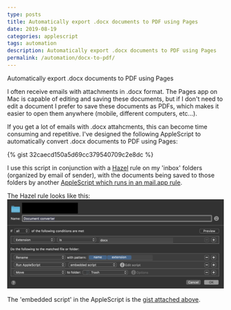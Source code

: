 ```yaml
---
type: posts
title: Automatically export .docx documents to PDF using Pages
date: 2019-08-19
categories: applescript
tags: automation
description: Automatically export .docx documents to PDF using Pages
permalink: /automation/docx-to-pdf/
---
```

Automatically export .docx documents to PDF using Pages
<!--more-->

I often receive emails with attachments in .docx format. The Pages app
on Mac is capable of editing and saving these documents, but if I don't need
to edit a document I prefer to save these documents as PDFs, which
makes it easier to open them anywhere (mobile, different computers, etc...).

If you get a lot of emails with .docx attahcments, this can become time consuming
and repetitive. I've designed the following AppleScript to automatically convert
.docx documents to PDF using Pages:

{% gist 32caecd150a5d69cc379540709c2e8dc %}

I use this script in conjunction with a [Hazel][hazel] rule on my 'inbox' folders (organized by email of sender), with the documents being saved
to those folders by another [AppleScript which runs in an mail.app rule][autosave-attachments].

The Hazel rule looks like this:
![Docx converter](/images/posts/docx_converter.png)

The 'embedded script' in the AppleScript is the [gist attached above][gist].



[hazel]: https://www.noodlesoft.com/
[autosave-attachments]: http://lewery.ca/automation/autosave-email-attachments
[gist]: https://gist.github.com/patrickleweryharris/32caecd150a5d69cc379540709c2e8dc
